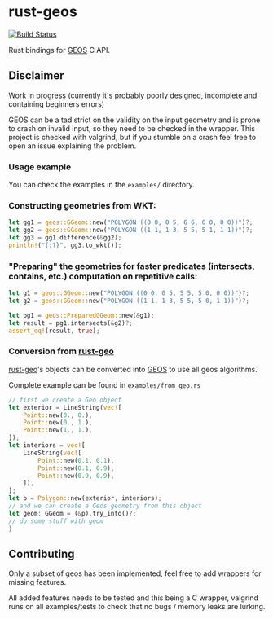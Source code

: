rust-geos
=========

[![Build Status](https://travis-ci.org/georust/rust-geos.svg?branch=master)](https://travis-ci.org/georust/rust-geos)

Rust bindings for [GEOS](https://trac.osgeo.org/geos/) C API.

## Disclaimer

Work in progress (currently it's probably poorly designed, incomplete and containing beginners errors)

GEOS can be a tad strict on the validity on the input geometry and is prone to crash on invalid input, so they need to be checked in the wrapper.
This project is checked with valgrind, but if you stumble on a crash feel free to open an issue explaining the problem.

### Usage example

You can check the examples in the `examples/` directory.

### Constructing geometries from WKT:

```rust
let gg1 = geos::GGeom::new("POLYGON ((0 0, 0 5, 6 6, 6 0, 0 0))")?;
let gg2 = geos::GGeom::new("POLYGON ((1 1, 1 3, 5 5, 5 1, 1 1))")?;
let gg3 = gg1.difference(&gg2);
println!("{:?}", gg3.to_wkt());
```


### "Preparing" the geometries for faster predicates (intersects, contains, etc.) computation on repetitive calls:

```rust
let g1 = geos::GGeom::new("POLYGON ((0 0, 0 5, 5 5, 5 0, 0 0))")?;
let g2 = geos::GGeom::new("POLYGON ((1 1, 1 3, 5 5, 5 0, 1 1))")?;

let pg1 = geos::PreparedGGeom::new(&g1);
let result = pg1.intersects(&g2)?;
assert_eq!(result, true);
```

### Conversion from [rust-geo](https://github.com/georust/rust-geo)

[rust-geo](https://github.com/georust/rust-geo)'s objects can be converted into [GEOS](https://trac.osgeo.org/geos/)
to use all geos algorithms.

Complete example can be found in `examples/from_geo.rs`

```rust
// first we create a Geo object
let exterior = LineString(vec![
    Point::new(0., 0.),
    Point::new(0., 1.),
    Point::new(1., 1.),
]);
let interiors = vec![
    LineString(vec![
        Point::new(0.1, 0.1),
        Point::new(0.1, 0.9),
        Point::new(0.9, 0.9),
    ]),
];
let p = Polygon::new(exterior, interiors);
// and we can create a Geos geometry from this object
let geom: GGeom = (&p).try_into()?;
// do some stuff with geom
}
```

## Contributing

Only a subset of geos has been implemented, feel free to add wrappers for missing features.

All added features needs to be tested and this being a C wrapper, valgrind runs on all examples/tests to check that
no bugs / memory leaks are lurking.
